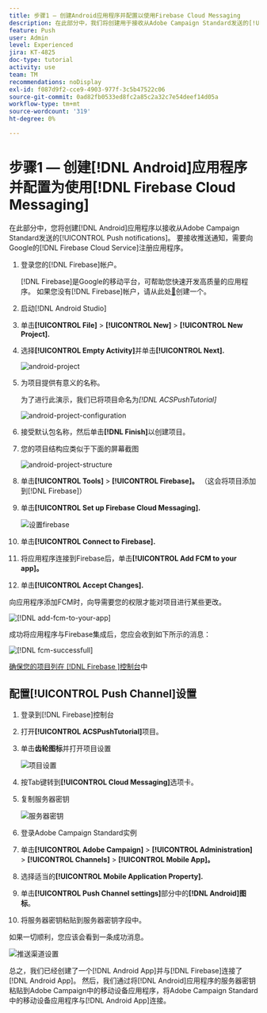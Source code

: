 ```yaml
---
title: 步骤1 — 创建Android应用程序并配置以使用Firebase Cloud Messaging
description: 在此部分中，我们将创建用于接收从Adobe Campaign Standard发送的[!UICONTROL Push notifications]的 [!DNL Android] 应用程序。 为了接收推送通知，应用程序需要在Google的 [!DNL Firebase Cloud Service]中注册。
feature: Push
user: Admin
level: Experienced
jira: KT-4825
doc-type: tutorial
activity: use
team: TM
recommendations: noDisplay
exl-id: f087d9f2-cce9-4903-977f-3c5b47522c06
source-git-commit: 0ad82fb0533ed8fc2a85c2a32c7e54deef14d05a
workflow-type: tm+mt
source-wordcount: '319'
ht-degree: 0%

---
```


# 步骤1 — 创建[!DNL Android]应用程序并配置为使用[!DNL Firebase Cloud Messaging]

在此部分中，您将创建[!DNL Android]应用程序以接收从Adobe Campaign Standard发送的[!UICONTROL Push notifications]。 要接收推送通知，需要向Google的[!DNL Firebase Cloud Service]注册应用程序。

1. 登录您的[!DNL Firebase]帐户。

   [!DNL Firebase]是Google的移动平台，可帮助您快速开发高质量的应用程序。 如果您没有[!DNL Firebase]帐户，请从此处[&#128279;](https://firebase.google.com)创建一个。

2. 启动[!DNL Android Studio]
3. 单击&#x200B;**[!UICONTROL File]** > **[!UICONTROL New]** > **[!UICONTROL New Project].**
4. 选择&#x200B;**[!UICONTROL Empty Activity]**&#x200B;并单击&#x200B;**[!UICONTROL Next].**

   ![android-project](assets/android-project.PNG)

5. 为项目提供有意义的名称。

   为了进行此演示，我们已将项目命名为&#x200B;*[!DNL ACSPushTutorial]*

   ![android-project-configuration](assets/android-project-configuration.PNG)

6. 接受默认包名称，然后单击&#x200B;**[!DNL Finish]**&#x200B;以创建项目。
7. 您的项目结构应类似于下面的屏幕截图

   ![android-project-structure](assets/android-project-structure.PNG)

8. 单击&#x200B;**[!UICONTROL Tools]** > **[!UICONTROL Firebase]。** （这会将项目添加到[!DNL Firebase]）
9. 单击&#x200B;**[!UICONTROL Set up Firebase Cloud Messaging].**

   ![设置firebase](assets/android-project-firebase-messaging.PNG)

10. 单击&#x200B;**[!UICONTROL Connect to Firebase].**
11. 将应用程序连接到Firebase后，单击&#x200B;**[!UICONTROL Add FCM to your app]。**
12. 单击&#x200B;**[!UICONTROL Accept Changes].**

   向应用程序添加FCM时，向导需要您的权限才能对项目进行某些更改。

   ![[!DNL add-fcm-to-your-app]](assets/firebase-add-fcm-to-app.PNG)

成功将应用程序与Firebase集成后，您应会收到如下所示的消息：

![[!DNL fcm-successfull]](assets/android-firebase-success.PNG)

[确保您的项目列在 [!DNL Firebase &#x200B;]控制台](https://console.firebase.google.com/)中

## 配置[!UICONTROL Push Channel]设置

1. 登录到[!DNL Firebase]控制台
2. 打开&#x200B;**[!UICONTROL ACSPushTutorial]**&#x200B;项目。
3. 单击&#x200B;**齿轮图标**&#x200B;并打开项目设置

   ![项目设置](assets/firebase-project-settings.PNG)

4. 按Tab键转到&#x200B;**[!UICONTROL Cloud Messaging]**&#x200B;选项卡。
5. 复制服务器密钥

   ![服务器密钥](assets/firebase-server-key.PNG)

6. 登录Adobe Campaign Standard实例
7. 单击&#x200B;**[!UICONTROL Adobe Campaign]** > **[!UICONTROL Administration]** > **[!UICONTROL Channels]** > **[!UICONTROL Mobile App]。**
8. 选择适当的&#x200B;**[!UICONTROL Mobile Application Property].**
9. 单击&#x200B;**[!UICONTROL Push Channel settings]**&#x200B;部分中的&#x200B;**[!DNL Android]图标**。
10. 将服务器密钥粘贴到服务器密钥字段中。

如果一切顺利，您应该会看到一条成功消息。

![推送渠道设置](assets/push-channel-settings.PNG)

总之，我们已经创建了一个[!DNL Android App]并与[!DNL Firebase]连接了[!DNL Android App]。 然后，我们通过将[!DNL Android]应用程序的服务器密钥粘贴到Adobe Campaign中的移动设备应用程序，将Adobe Campaign Standard中的移动设备应用程序与[!DNL Android App]连接。
